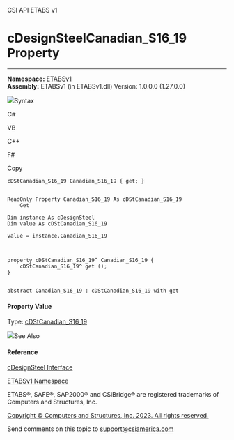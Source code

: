 ﻿

CSI API ETABS v1

# cDesignSteelCanadian_S16_19 Property  
  
---  
  
**Namespace:** [ETABSv1](2780f1b8-2033-5289-2298-1cdb2a7508d9.htm)  
**Assembly:** ETABSv1 (in ETABSv1.dll) Version: 1.0.0.0 (1.27.0.0)

![](../icons/SectionExpanded.png)Syntax

C#

VB

C++

F#

Copy

    
    
    cDStCanadian_S16_19 Canadian_S16_19 { get; }
    
    
    ReadOnly Property Canadian_S16_19 As cDStCanadian_S16_19
    	Get
    
    Dim instance As cDesignSteel
    Dim value As cDStCanadian_S16_19
    
    value = instance.Canadian_S16_19
    
    
    
    property cDStCanadian_S16_19^ Canadian_S16_19 {
    	cDStCanadian_S16_19^ get ();
    }
    
    
    abstract Canadian_S16_19 : cDStCanadian_S16_19 with get
    

#### Property Value

Type: [cDStCanadian_S16_19](46b93cb0-d93c-a735-c636-0afb21458156.htm)

![](../icons/SectionExpanded.png)See Also

#### Reference

[cDesignSteel Interface](b1c226bd-117b-fef1-3ecf-9501e542b220.htm)

[ETABSv1 Namespace](2780f1b8-2033-5289-2298-1cdb2a7508d9.htm)

ETABS®, SAFE®, SAP2000® and CSiBridge® are registered trademarks of Computers
and Structures, Inc.  

[Copyright © Computers and Structures, Inc. 2023. All rights
reserved.](http://www.csiamerica.com)

Send comments on this topic to
[support@csiamerica.com](mailto:support%40csiamerica.com?Subject=CSI%20API%20ETABS%20v1)

